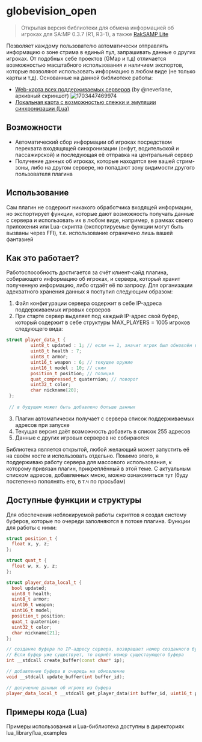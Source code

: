 # globevision_open
> Открытая версия библиотеки для обмена информацией об игроках для SA:MP 0.3.7 (R1, R3-1), а также [RakSAMP Lite](https://www.blast.hk/threads/108052/)

Позволяет каждому пользователю автоматически отправлять информацию о зоне стрима в единый пул, запрашивать данные о других игроках. От подобных себе проектов (GMap и т.д) отличается возможностью масштабного использования и наличием экспортов, которые позволяют использовать информацию в любом виде (не только карты и т.д). Основанные на данной библиотеке работы:
* [Web-карта всех поддерживаемых серверов](https://neverlane.one/gvision/) (by @neverlane, архивный скриншот)
![1703447469974](https://github.com/etereon/globevision_open/assets/67074433/625d4988-5e84-4ef6-ac78-ee1084b8a536)
* [Локальная карта с возможностью слежки и эмуляции синхронизации (Lua)](https://www.blast.hk/threads/196972/)
## Возможности
* Автоматический сбор информации об игроках посредством перехвата входящящей синхронизации (онфут, водительской и пассажирской) и последующая её отправка на центральный сервер​
* Получение данных об игроках, которые находятся вне вашей стрим-зоны, либо на другом сервере, но попадают зону видимости другого пользователя плагина​
## Использование
Сам плагин не содержит никакого обработчика входящей информации, но экспортирует функции, которые дают возможность получать данные с сервера и использовать их в любом виде, например, в рамках своего приложения или Lua-скрипта (экспортируемые функции могут быть вызваны через FFI), т.е. использование ограничено лишь вашей фантазией
## Как это работает?
Работоспособность достигается за счёт клиент-сайд плагина, собирающего информацию об игроках, и сервера, который хранит полученную информацию, либо отдаёт её по запросу. Для организации адекватного хранения данных я поступил следующим образом:​
1. Файл конфигурации сервера содержит в себе IP-адреса поддерживаемых игровых серверов​
2. При старте сервер выделяет под каждый IP-адрес свой буфер, который содержит в себе структуры MAX_PLAYERS = 1005 игроков следующего вида:
```cpp
struct player_data_t {
         uint8_t updated : 1; // если == 1, значит игрок был обновлён в течение последних 5-и секунд
         uint8_t health : 7;
         uint8_t armor;
         uint16_t weapon : 6; // текущее оружие
         uint16_t model : 10; // скин
         position_t position; // позиция
         quat_compressed_t quaternion; // поворот
         uint32_t color;
         char nickname[20];
 };
 
 // в будущем может быть добавлено больше данных
```
3. Плагин автоматически получает с сервера список поддерживаемых адресов при запуске​
4. Текущая версия даёт возможность добавить в список 255 адресов​
5. Данные с других игровых серверов не собираются​

Библиотека является открытой, любой желающий может запустить её на своём хосте и использовать отдельно. Помимо этого, я поддерживаю работу сервера для массового использования, к которому привязан плагин, прикреплённый в этой теме. С актуальным списком адресов, добавленных мною, можно ознакомиться тут (буду постепенно пополнять его, в т.ч по просьбам)
## Доступные функции и структуры
Для обеспечения неблокируемой работы скриптов я создал систему буферов, которые по очереди заполняются в потоке плагина. Функции для работы с ними:
```cpp
struct position_t {
  float x, y, z;
};

struct quat_t {
  float w, x, y, z;
};

struct player_data_local_t {
  bool updated;
  uint8_t health;
  uint8_t armor;
  uint16_t weapon;
  uint16_t model;
  position_t position;
  quat_t quaternion;
  uint32_t color;
  char nickname[21];
};

// создание буфера по IP-адресу сервера, возвращает номер созданного буфера
// Если буфер уже существует, то вернёт номер существующего буфера
int __stdcall create_buffer(const char* ip);

// добавление буфера в очередь на обновление
void __stdcall update_buffer(int buffer_id);

// долучение данных об игроке из буфера
player_data_local_t __stdcall get_player_data(int buffer_id, uint16_t player_id);
```
## Примеры кода (Lua)
Примеры использования и Lua-библиотека доступны в директориях lua_library/lua_examples
